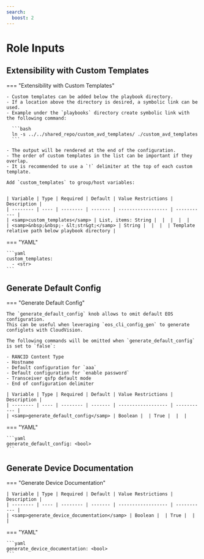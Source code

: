 ```yaml
---
search:
  boost: 2
---
```


# Role Inputs

## Extensibility with Custom Templates

=== "Extensibility with Custom Templates"

    - Custom templates can be added below the playbook directory.
    - If a location above the directory is desired, a symbolic link can be used.
    - Example under the `playbooks` directory create symbolic link with the following command:

      ```bash
      ln -s ../../shared_repo/custom_avd_templates/ ./custom_avd_templates
      ```

    - The output will be rendered at the end of the configuration.
    - The order of custom templates in the list can be important if they overlap.
    - It is recommended to use a `!` delimiter at the top of each custom template.

    Add `custom_templates` to group/host variables:


    | Variable | Type | Required | Default | Value Restrictions | Description |
    | -------- | ---- | -------- | ------- | ------------------ | ----------- |
    | <samp>custom_templates</samp> | List, items: String |  |  |  |  |
    | <samp>&nbsp;&nbsp;- &lt;str&gt;</samp> | String |  |  |  | Template relative path below playbook directory |

=== "YAML"

    ```yaml
    custom_templates:
      - <str>
    ```

## Generate Default Config

=== "Generate Default Config"

    The `generate_default_config` knob allows to omit default EOS configuration.
    This can be useful when leveraging `eos_cli_config_gen` to generate configlets with CloudVision.

    The following commands will be omitted when `generate_default_config` is set to `false`:

    - RANCID Content Type
    - Hostname
    - Default configuration for `aaa`
    - Default configuration for `enable password`
    - Transceiver qsfp default mode
    - End of configuration delimiter

    | Variable | Type | Required | Default | Value Restrictions | Description |
    | -------- | ---- | -------- | ------- | ------------------ | ----------- |
    | <samp>generate_default_config</samp> | Boolean |  | True |  |  |

=== "YAML"

    ```yaml
    generate_default_config: <bool>
    ```

## Generate Device Documentation

=== "Generate Device Documentation"


    | Variable | Type | Required | Default | Value Restrictions | Description |
    | -------- | ---- | -------- | ------- | ------------------ | ----------- |
    | <samp>generate_device_documentation</samp> | Boolean |  | True |  |  |

=== "YAML"

    ```yaml
    generate_device_documentation: <bool>
    ```
